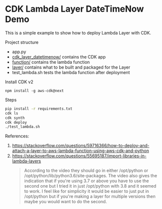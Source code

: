 # CDK Lambda Layer DateTimeNow Demo

This is a simple example to show how to deploy Lambda Layer with CDK.

Project structure
- app.py
- [cdk_layer_datetimenow/](cdk_layer_datetimenow) contains the CDK app
- [function/](function) contains the lambda function
- [layer/](layer) contains what to be built and packaged for the Layer
- test_lambda.sh tests the lambda function after deployment

Install CDK v2
```
npm install -g aws-cdk@next
```

Steps
```bash
pip install -r requirements.txt
cdk ls
cdk synth
cdk deploy
./test_lambda.sh
```

References:
1. https://stackoverflow.com/questions/59716366/how-to-deploy-and-attach-a-layer-to-aws-lambda-function-using-aws-cdk-and-python
1. https://stackoverflow.com/questions/55695187/import-libraries-in-lambda-layers
    > According to the video they should go in either /opt/python or /opt/python/lib/python3.6/site-packages. The video also gives the indication that if you're using 3.7 or above you have to use the second one but I tried it in just /opt/python with 3.8 and it seemed to work. I feel like for simplicity it would be easier to just put in /opt/python but if you're making a layer for multiple versions then maybe you would want to do the second.


